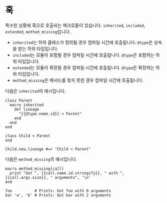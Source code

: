 # 훅

특수한 상황에 훅으로 호출되는 매크로들이 있습니다.
`inherited`, `included`, `extended`, `method_missing`입니다.
* `inherited`는 하위 클래스가 정의될 경우 컴파일 시간에 호출됩니다. `@type`은 상속을 받는 하위 타입입니다.
* `included`는 모듈이 포함될 경우 컴파일 시간에 호출됩니다. `@type`은 포함하는 하위 타입입니다.
* `extended`는 모듈이 확장될 경우 컴파일 시간에 호출됩니다. `@type`은 확장하는 하위 타입입니다.
* `method_missing`은 메서드를 찾지 못한 경우 컴파일 시간에 호출됩니다.

다음은 `inherited`의 예시입니다.

```crystal
class Parent
  macro inherited
    def lineage
      "{{@type.name.id}} < Parent"
    end
  end
end

class Child < Parent
end

Child.new.lineage #=> "Child < Parent"
```

다음은 `method_missing`의 예시입니다.

```crystal
macro method_missing(call)
  print "Got ", {{call.name.id.stringify}}, " with ", {{call.args.size}}, " arguments", '\n'
end

foo          # Prints: Got foo with 0 arguments
bar 'a', 'b' # Prints: Got bar with 2 arguments
```
